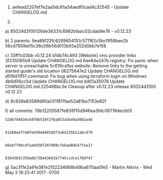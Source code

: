  
1. aefead2207ef7e2aa5dc81a34aedf0cad4c32545 - Update CHANGELOG.md

2. 
a) 85024d3100126de36331c6982bfaac02cdab9e76 - v0.12.23

b) 2 parents:
	9ea88f22fc6269854151c571162c5bcf958bee2b
	56cd7859e05c36c06b56d013b55a252d0bb7e158

c)
33ff1c03bb v0.12.24
b14b74c493 [Website] vmc provider links
3f235065b9 Update CHANGELOG.md
6ae64e247b registry: Fix panic when server is unreachable
5c619ca1ba website: Remove links to the getting started guide's old location
06275647e2 Update CHANGELOG.md
d5f9411f51 command: Fix bug when using terraform login on Windows
4b6d06cc5d Update CHANGELOG.md
dd01a35078 Update CHANGELOG.md
225466bc3e Cleanup after v0.12.23 release
85024d3100 v0.12.23

d) 8c928e83589d90a031f811fae52a81be7153e82f

f) all commits:
	78b12205587fe839f10d946ea3fdc06719decb05


	52dbf94834cb970b510f2fba853a5b49ad9b1a46


	41ab0aef7a0fe030e84018973a64135b11abcd70


	66ebff90cdfaa6938f26f908c7ebad8d547fea17


	8364383c359a6b738a436d1b7745ccdce178df47


g) 5ac311e2a91e381e2f52234668b49ba670aa0fe5 - Martin Atkins - Wed May 3 16:25:41 2017 -0700
